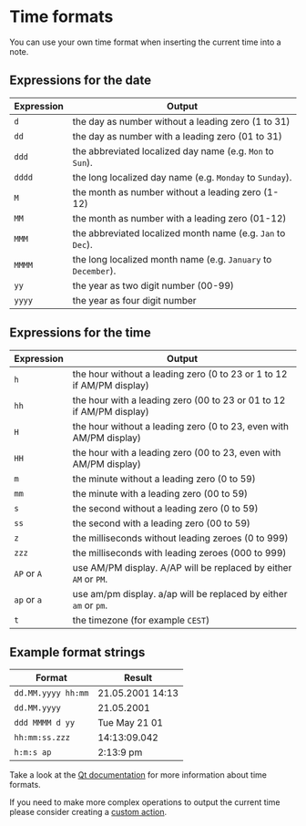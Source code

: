 # Time formats

You can use your own time format when inserting the current time into a
note.

## Expressions for the date

| Expression   | Output                                                        |
| ------------ | ------------------------------------------------------------- |
| `d`          | the day as number without a leading zero (1 to 31)            |
| `dd`         | the day as number with a leading zero (01 to 31)              |
| `ddd`        | the abbreviated localized day name (e.g. `Mon` to `Sun`).     |
| `dddd`       | the long localized day name (e.g. `Monday` to `Sunday`).      |
| `M`          | the month as number without a leading zero (1-12)             |
| `MM`         | the month as number with a leading zero (01-12)               |
| `MMM`        | the abbreviated localized month name (e.g. `Jan` to `Dec`).   |
| `MMMM`       | the long localized month name (e.g. `January` to `December`). |
| `yy`         | the year as two digit number (00-99)                          |
| `yyyy`       | the year as four digit number                                 |

## Expressions for the time

| Expression   | Output                                                                    |
| ------------ | ------------------------------------------------------------------------- |
| `h`          | the hour without a leading zero (0 to 23 or 1 to 12 if AM/PM display)     |
| `hh`         | the hour with a leading zero (00 to 23 or 01 to 12 if AM/PM display)      |
| `H`          | the hour without a leading zero (0 to 23, even with AM/PM display)        |
| `HH`         | the hour with a leading zero (00 to 23, even with AM/PM display)          |
| `m`          | the minute without a leading zero (0 to 59)                               |
| `mm`         | the minute with a leading zero (00 to 59)                                 |
| `s`          | the second without a leading zero (0 to 59)                               |
| `ss`         | the second with a leading zero (00 to 59)                                 |
| `z`          | the milliseconds without leading zeroes (0 to 999)                        |
| `zzz`        | the milliseconds with leading zeroes (000 to 999)                         |
| `AP` or `A`  | use AM/PM display. A/AP will be replaced by either `AM` or `PM`.          |
| `ap` or `a`  | use am/pm display. a/ap will be replaced by either `am` or `pm`.          |
| `t`          | the timezone (for example `CEST`)                                         |

## Example format strings

| Format               | Result           |
| -------------------- | ---------------- |
| `dd.MM.yyyy hh:mm`   | 21.05.2001 14:13 |
| `dd.MM.yyyy`         | 21.05.2001       |
| `ddd MMMM d yy`      | Tue May 21 01    |
| `hh:mm:ss.zzz`       | 14:13:09.042     |
| `h:m:s ap`           | 2:13:9 pm        |

Take a look at the [Qt documentation](http://doc.qt.io/qt-5/qdatetime.html#toString) for more
information about time formats.

If you need to make more complex operations to output the current time
please consider creating a [custom action](../scripting/methods-and-objects.md#registering-a-custom-action).

